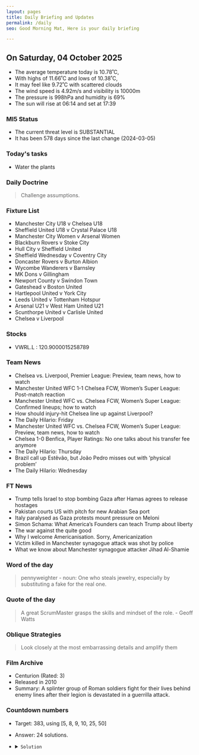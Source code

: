 ```yaml
---
layout: pages
title: Daily Briefing and Updates
permalink: /daily
seo: Good Morning Mat, Here is your daily briefing

---
```


<!-- weather_marker starts -->
## On Saturday, 04 October 2025

- The average temperature today is 10.78˚C,
- With highs of 11.66˚C and lows of 10.38˚C,
- It may feel like 9.72˚C with scattered clouds
- The wind speed is 4.92m/s and visibility is 10000m
- The pressure is 998hPa and humidity is 69%
- The sun will rise at 06:14 and set at 17:39

<!-- weather_marker ends -->

### MI5 Status
<!-- threat_marker starts -->
- The current threat level is <span class="highlighter">SUBSTANTIAL</span>
- It has been 578 days since the last change (2024-03-05)

<!-- threat_marker ends -->

### Today's tasks
<!-- task_marker starts -->
- Water the plants

<!-- task_marker ends -->

### Daily Doctrine
<!-- doctrine_marker starts -->
> Challenge assumptions.
<!-- doctrine_marker ends -->

### Fixture List

<!-- fixture_marker starts -->
- Manchester City U18 v Chelsea U18
- Sheffield United U18 v Crystal Palace U18
- Manchester City Women v Arsenal Women
- Blackburn Rovers v Stoke City
- Hull City v Sheffield United
- Sheffield Wednesday v Coventry City
- Doncaster Rovers v Burton Albion
- Wycombe Wanderers v Barnsley
- MK Dons v Gillingham
- Newport County v Swindon Town
- Gateshead v Boston United
- Hartlepool United v York City
- Leeds United v Tottenham Hotspur
- Arsenal U21 v West Ham United U21
- Scunthorpe United v Carlisle United
- Chelsea v Liverpool
<!-- fixture_marker ends -->

### Stocks

<!-- stocks_marker starts -->

- VWRL.L : 120.9000015258789 

<!-- stocks_marker ends -->

### Team News
<!-- news_marker starts -->

- Chelsea vs. Liverpool, Premier League: Preview, team news, how to watch
- Manchester United WFC 1-1 Chelsea FCW, Women’s Super League: Post-match reaction
- Manchester United WFC vs. Chelsea FCW, Women’s Super League: Confirmed lineups; how to watch
- How should injury-hit Chelsea line up against Liverpool?
- The Daily Hilario: Friday
- Manchester United WFC vs. Chelsea FCW, Women’s Super League: Preview, team news, how to watch
- Chelsea 1-0 Benfica, Player Ratings: No one talks about his transfer fee anymore
- The Daily Hilario: Thursday
- Brazil call up Estêvão, but João Pedro misses out with ‘physical problem’
- The Daily Hilario: Wednesday

<!-- news_marker ends -->

### FT News

<!-- ftnews_marker starts -->

- Trump tells Israel to stop bombing Gaza after Hamas agrees to release hostages
- Pakistan courts US with pitch for new Arabian Sea port
- Italy paralysed as Gaza protests mount pressure on Meloni
- Simon Schama: What America’s Founders can teach Trump about liberty
- The war against the quite good
- Why I welcome Americanisation. Sorry, Americanization
- Victim killed in Manchester synagogue attack was shot by police
- What we know about Manchester synagogue attacker Jihad Al-Shamie

<!-- ftnews_marker ends -->

### Word of the day

<!-- word_marker starts -->

 > pennyweighter - noun: One who steals jewelry, especially by substituting a fake for the real one.

<!-- word_marker ends -->

### Quote of the day
<!-- quote_marker starts -->

> A great ScrumMaster grasps the skills and mindset of the role. - Geoff Watts

<!-- quote_marker ends -->

### Oblique Strategies
<!-- eno_marker starts -->
> Look closely at the most embarrassing details and amplify them

<!-- eno_marker ends -->

### Film Archive

<!-- film_marker starts -->
- Centurion (Rated: 3)
- Released in 2010
- Summary: A splinter group of Roman soldiers fight for their lives behind enemy lines after their legion is devastated in a guerrilla attack.
<!-- film_marker ends -->

### Countdown numbers
<!-- game_marker starts -->

- Target: 383, using [5, 8, 9, 10, 25, 50]
- Answer: 24 solutions.

- <details><summary><code>Solution</code></summary>

  Solution: ( 50 + 25 ) x ( 10 - 5 ) + 8

   </details>

<!-- game_marker ends -->
